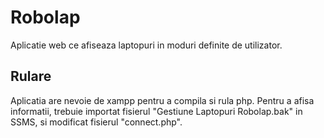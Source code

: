 # Robolap
Aplicatie web ce afiseaza laptopuri in moduri definite de utilizator.


## Rulare
Aplicatia are nevoie de xampp pentru a compila si rula php.
Pentru a afisa informatii, trebuie importat fisierul "Gestiune Laptopuri Robolap.bak" in SSMS, si modificat fisierul "connect.php".
